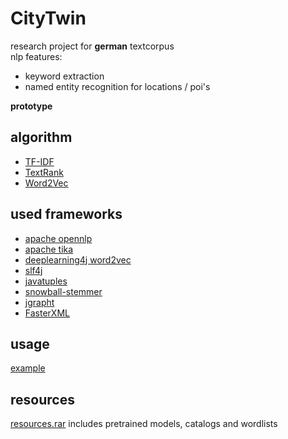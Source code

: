 # CityTwin

research project for __german__ textcorpus <br />
 nlp features:
- keyword extraction
- named entity recognition for locations / poi's

__prototype__ 

## algorithm

- [TF-IDF](https://en.wikipedia.org/wiki/Tf%E2%80%93idf#References)
- [TextRank](https://aclanthology.org/W04-3252.pdf)
- [Word2Vec](https://arxiv.org/pdf/1301.3781.pdf)

## used frameworks

- [apache opennlp](https://github.com/apache/opennlp/blob/master/)
- [apache tika](https://github.com/apache/tika/blob/main/)
- [deeplearning4j word2vec](https://github.com/eclipse/deeplearning4j/blob/master/)
- [slf4j](https://github.com/qos-ch/slf4j/blob/master)
- [javatuples](https://github.com/javatuples/javatuples/blob/master/)
- [snowball-stemmer](https://github.com/rholder/snowball-stemmer/)
- [jgrapht](https://github.com/jgrapht/jgrapht/blob/master/)
- [FasterXML](https://github.com/FasterXML/jackson-core/blob/2.13/)

## usage
[example](https://github.com/maiksiegmund/citytwin/blob/main/CityTwin_KeyWord_Extraction_ProtoType/src/main/java/de/citytwin/example/Example.java)

## resources 

[resources.rar](https://github.com/maiksiegmund/citytwin/blob/main/resources.rar) includes pretrained models, catalogs and wordlists 

